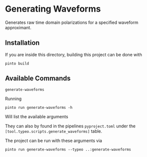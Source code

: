 # Generating Waveforms

Generates raw time domain polarizations for a specified waveform approximant.

## Installation
If you are inside this directory, building this project can be done with 

```console
pinto build 
```

## Available Commands
`generate-waveforms`

Running 
```
pinto run generate-waveforms -h
```

Will list the available arguments 

They can also by found in the pipelines `pyproject.toml` under the `[tool.typeo.scripts.generate_waveforms]` table.

The project can be run with these arguments via 

```console
pinto run generate-waveforms --typeo ..:generate-waveforms
```
